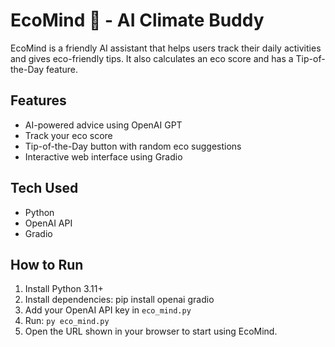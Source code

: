 # EcoMind 🌱 - AI Climate Buddy

EcoMind is a friendly AI assistant that helps users track their daily activities and gives eco-friendly tips. It also calculates an eco score and has a Tip-of-the-Day feature.

## Features
- AI-powered advice using OpenAI GPT
- Track your eco score
- Tip-of-the-Day button with random eco suggestions
- Interactive web interface using Gradio

## Tech Used
- Python
- OpenAI API
- Gradio

## How to Run
1. Install Python 3.11+
2. Install dependencies: pip install openai gradio
3. Add your OpenAI API key in `eco_mind.py`
4. Run: `py eco_mind.py`
5. Open the URL shown in your browser to start using EcoMind.
